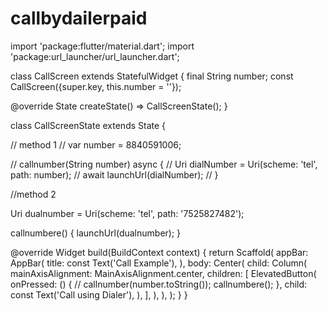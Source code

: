 # callbydailerpaid

import 'package:flutter/material.dart';
import 'package:url_launcher/url_launcher.dart';

class CallScreen extends StatefulWidget {
  final String number;
  const CallScreen({super.key, this.number = ''});

  @override
  State<CallScreen> createState() => CallScreenState();
}

class CallScreenState extends State<CallScreen> {

// method 1
  // var number = 8840591006;

  // callnumber(String number) async {
  //   Uri dialNumber = Uri(scheme: 'tel', path: number);
  //   await launchUrl(dialNumber);
  // }


  //method 2

  Uri dualnumber = Uri(scheme: 'tel', path: '7525827482');

  callnumbere() {
    launchUrl(dualnumber);
  }

  @override
  Widget build(BuildContext context) {
    return Scaffold(
      appBar: AppBar(
        title: const Text('Call Example'),
      ),
      body: Center(
        child: Column(
          mainAxisAlignment: MainAxisAlignment.center,
          children: [
            ElevatedButton(
              onPressed: () {
                // callnumber(number.toString());
                callnumbere();
              },
              child: const Text('Call using Dialer'),
            ),
          ],
        ),
      ),
    );
  }
}
